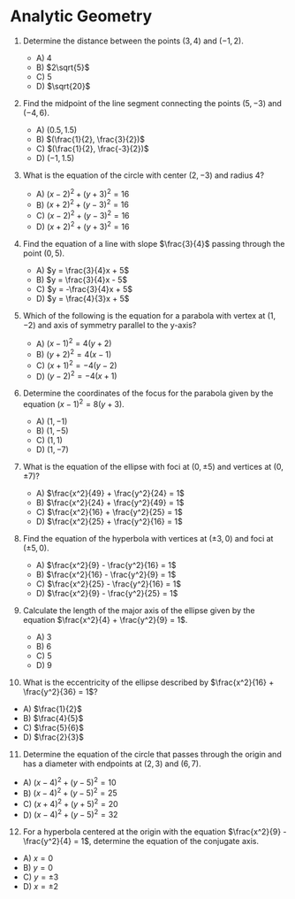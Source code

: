 # Analytic Geometry

1. Determine the distance between the points $(3, 4)$ and $(-1, 2)$.  
   - A) $4$  
   - B) $2\sqrt{5}$  
   - C) $5$  
   - D) $\sqrt{20}$

2. Find the midpoint of the line segment connecting the points $(5, -3)$ and $(-4, 6)$.  
   - A) $(0.5, 1.5)$  
   - B) $(\frac{1}{2}, \frac{3}{2})$  
   - C) $(\frac{1}{2}, \frac{-3}{2})$  
   - D) $(-1, 1.5)$

3. What is the equation of the circle with center $(2, -3)$ and radius $4$?  
   - A) $(x - 2)^2 + (y + 3)^2 = 16$  
   - B) $(x + 2)^2 + (y - 3)^2 = 16$  
   - C) $(x - 2)^2 + (y - 3)^2 = 16$  
   - D) $(x + 2)^2 + (y + 3)^2 = 16$

4. Find the equation of a line with slope $\frac{3}{4}$ passing through the point $(0, 5)$.  
   - A) $y = \frac{3}{4}x + 5$  
   - B) $y = \frac{3}{4}x - 5$  
   - C) $y = -\frac{3}{4}x + 5$  
   - D) $y = \frac{4}{3}x + 5$

5. Which of the following is the equation for a parabola with vertex at $(1, -2)$ and axis of symmetry parallel to the y-axis?  
   - A) $(x - 1)^2 = 4(y + 2)$  
   - B) $(y + 2)^2 = 4(x - 1)$  
   - C) $(x + 1)^2 = -4(y - 2)$  
   - D) $(y - 2)^2 = -4(x + 1)$

6. Determine the coordinates of the focus for the parabola given by the equation $(x - 1)^2 = 8(y + 3)$.  
   - A) $(1, -1)$  
   - B) $(1, -5)$  
   - C) $(1, 1)$  
   - D) $(1, -7)$

7. What is the equation of the ellipse with foci at $(0, \pm 5)$ and vertices at $(0, \pm 7)$?  
   - A) $\frac{x^2}{49} + \frac{y^2}{24} = 1$  
   - B) $\frac{x^2}{24} + \frac{y^2}{49} = 1$  
   - C) $\frac{x^2}{16} + \frac{y^2}{25} = 1$  
   - D) $\frac{x^2}{25} + \frac{y^2}{16} = 1$

8. Find the equation of the hyperbola with vertices at $(\pm 3, 0)$ and foci at $(\pm 5, 0)$.  
   - A) $\frac{x^2}{9} - \frac{y^2}{16} = 1$  
   - B) $\frac{x^2}{16} - \frac{y^2}{9} = 1$  
   - C) $\frac{x^2}{25} - \frac{y^2}{16} = 1$  
   - D) $\frac{x^2}{9} - \frac{y^2}{25} = 1$

9. Calculate the length of the major axis of the ellipse given by the equation $\frac{x^2}{4} + \frac{y^2}{9} = 1$.  
   - A) $3$  
   - B) $6$  
   - C) $5$  
   - D) $9$

10. What is the eccentricity of the ellipse described by $\frac{x^2}{16} + \frac{y^2}{36} = 1$?  
   - A) $\frac{1}{2}$  
   - B) $\frac{4}{5}$  
   - C) $\frac{5}{6}$  
   - D) $\frac{2}{3}$

11. Determine the equation of the circle that passes through the origin and has a diameter with endpoints at $(2, 3)$ and $(6, 7)$.  
   - A) $(x - 4)^2 + (y - 5)^2 = 10$  
   - B) $(x - 4)^2 + (y - 5)^2 = 25$  
   - C) $(x + 4)^2 + (y + 5)^2 = 20$  
   - D) $(x - 4)^2 + (y - 5)^2 = 32$

12. For a hyperbola centered at the origin with the equation $\frac{x^2}{9} - \frac{y^2}{4} = 1$, determine the equation of the conjugate axis.  
   - A) $x = 0$  
   - B) $y = 0$  
   - C) $y = \pm 3$  
   - D) $x = \pm 2$